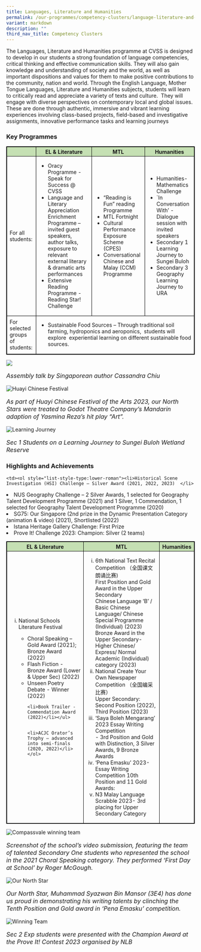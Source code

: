 ```yaml
---
title: Languages, Literature and Humanities
permalink: /our-programmes/competency-clusters/language-literature-and-humanities/
variant: markdown
description: ""
third_nav_title: Competency Clusters
---
```

The Languages, Literature and Humanities programme at CVSS is designed to develop in our students a strong foundation of language competencies, critical thinking and effective communication skills. They will also gain knowledge and understanding of society and the world, as well as important dispositions and values for them to make positive contributions to the community, nation and world. Through the English Language, Mother Tongue Languages, Literature and Humanities subjects, students will learn to critically read and appreciate a variety of texts and culture.&nbsp; They will engage with diverse perspectives on contemporary local and global issues.&nbsp; These are done through authentic, immersive and vibrant learning experiences involving class-based projects, field-based and investigative assignments, innovative performance tasks and learning journeys

### Key Programmes

<style type="text/css">
table, th, td, tr {
	border: 1px solid black;
	font-size:14px;
	}
	ol {	font-size:14px;}
	
.tg-s7g5{background-color:#C5E0B3; vertical-align:top
	}
	
	
	p.small{
#   line-height: 1.0; font-style:italic; font-size: 16px;
}

	
</style>
<table style="width:100%">
<thead>
  <tr>
    <th class="tg-s7g5"> </th>
    <th class="tg-s7g5">EL &amp; Literature</th>
		   <th class="tg-s7g5">MTL</th>
		   <th class="tg-s7g5">Humanities</th>

  </tr>
</thead>
<tbody>
  <tr>
      <td>For all students:</td>
		
<td>
<ul><li> Oracy Programme - Speak for Success @ CVSS</li>
	
<li>Language and Literary Appreciation Enrichment Programme – invited guest speakers, author talks, exposure to relevant external literary &amp; dramatic arts performances</li>
		
<li>Extensive Reading Programme - Reading Star! Challenge</li></ul></td>
		
<td><ul><li>“Reading is Fun” reading Programme</li>
    
<li>MTL Fortnight</li>
    
<li> Cultural Performance Exposure Scheme (CPES)</li>
    
<li>Conversational Chinese and Malay (CCM) Programme</li></ul></td>
		
<td><ul><li>Humanities-Mathematics Challenge</li>
    
<li>`In Conversation With’ - Dialogue session with invited speakers</li>
    
<li>Secondary 1 Learning Journey to Sungei Buloh</li>
    
<li>Secondary 3 Geography Learning Journey to URA</li></ul>
    	</td></tr>
	<tr>
    <td>For selected groups of students:</td>
		<td colspan="3"><ul><li>Sustainable Food Sources – Through traditional soil farming, hydroponics and aeroponics,&nbsp; students will explore&nbsp; experiential learning on different sustainable food sources.</li></ul>  </td>
	</tr>
</tbody>
</table>

![](/images/Competency%20Clusters/speaker.jpg)
<p class="small">Assembly talk by Singaporean author Cassandra Chiu</p>
    
		
![Huayi Chinese Festival](/images/Competency%20Clusters/huayichinesefestival.jpg)	

<p class="small"> As part of Huayi Chinese Festival of the Arts 2023, our North Stars were treated to Godot Theatre Company’s Mandarin adaption of Yasmina Reza’s hit play “Art”.</p>
 
 ![Learning Journey](/images/Competency%20Clusters/LJtoSungei_Buloh.jpg)
<p class="small">Sec 1 Students on a Learning Journey to Sungei Buloh Wetland Reserve</p>
    
  
### Highlights and Achievements
<table style="width:100%">
<thead>
  <tr>
    <th class="tg-s7g5">EL &amp; Literature</th>
		   <th class="tg-s7g5">MTL</th>
		   <th class="tg-s7g5">Humanities</th>

  </tr>
</thead>
<tbody>
  <tr>
      <td>

<ol style="list-style-type:lower-roman"><li>National Schools Literature Festival</li>

<ul><li>Choral Speaking – Gold Award (2021);  
    Bronze Award (2022)</li>
    
<li>  Flash Fiction - Bronze Award (Lower &amp; Upper Sec) (2022)</li>
    
<li>  Unseen Poetry Debate - Winner (2022)</li>
    
	<li>Book Trailer - Commendation Award (2022)</li></ul>
    

	<li>ACJC Orator’s Trophy – advanced into semi-finals (2020, 2022)</li></ol>

</td>
		
<td>
	<ol style="list-style-type:lower-roman"><li>6th National Text Recital Competition （全国课文朗诵比赛)
<br>First Position and Gold Award in the Upper Secondary
<br>Chinese Language ‘B’ / Basic Chinese Language/ Chinese Special Programme (Individual) (2023)<br>Bronze Award in the Upper Secondary- Higher Chinese/ Express/ Normal Academic (Individual) category (2023)</li>

<li>National Create Your Own Newspaper Competition （全国编采比赛）
	<br>Upper Secondary: Second Position (2022), Third Position (2023)</li>

<li> ‘Saya Boleh Mengarang’ 2023 Essay Writing Competition 
	<br>- 3rd Position and Gold with Distinction, 3 Silver Awards, 9 Bronze Awards</li>

<li> ‘Pena Emasku’ 2023- Essay Writing Competition
10th Position and 11 Gold Awards:</li>

<li> N3 Malay Language Scrabble 2023- 3rd placing for Upper Secondary Category</li></ol></td>
	
	<td><ol style="list-style-type:lower-roman"><li>Historical Scene Investigation (HSI) Challenge – Silver Award (2021, 2022, 2023)  </li>
  

<li> NUS Geography Challenge – 2 Silver Awards, 1 selected for Geography Talent Development Programme (2021) and 1 Silver, 1 Commendation, 1 selected for Geography Talent Development Programme (2020) </li> 
  

<li>SG75: Our Singapore (2nd prize in the Dynamic Presentation Category (animation &amp; video) (2021), Shortlisted (2022)</li>

<li> Istana Heritage Gallery Challenge: First Prize</li>

<li> Prove It! Challenge 2023: Champion: Silver (2 teams)</li>
		</ol></td>
</tr></tbody></table>

![Compassvale winning team](/images/Competency%20Clusters/ChoralSpeaking.png)
		
<p class="small"> Screenshot of the school’s video submission, featuring the team of talented Secondary One students who represented the school in the 2021 Choral Speaking category. They performed ‘First Day at School’ by Roger McGough.</p>
		
![Our North Star](/images/Competency%20Clusters/studentWinner.jpg)
<p class="small">Our North Star, Muhammad Syazwan Bin Mansor (3E4) has done us proud in demonstrating his writing talents by clinching the Tenth Position and Gold award in ‘Pena Emasku’ competition. </p>

		
![Winning Team](/images/Competency%20Clusters/prove%20it!%20contest.jpg) 
<p class="small">Sec 2 Exp students were presented with the Champion Award at the Prove It! Contest 2023 organised by NLB</p>